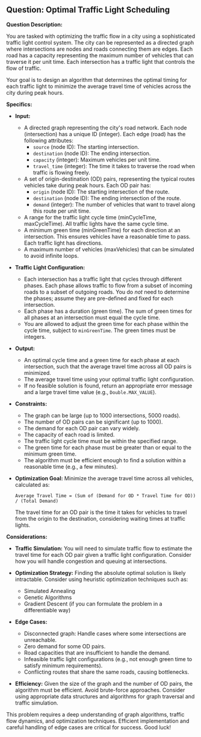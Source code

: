 ## Question: Optimal Traffic Light Scheduling

**Question Description:**

You are tasked with optimizing the traffic flow in a city using a sophisticated traffic light control system. The city can be represented as a directed graph where intersections are nodes and roads connecting them are edges. Each road has a capacity representing the maximum number of vehicles that can traverse it per unit time. Each intersection has a traffic light that controls the flow of traffic.

Your goal is to design an algorithm that determines the optimal timing for each traffic light to minimize the average travel time of vehicles across the city during peak hours.

**Specifics:**

*   **Input:**
    *   A directed graph representing the city's road network. Each node (intersection) has a unique ID (integer). Each edge (road) has the following attributes:
        *   `source` (node ID): The starting intersection.
        *   `destination` (node ID): The ending intersection.
        *   `capacity` (integer): Maximum vehicles per unit time.
        *   `travel_time` (integer): The time it takes to traverse the road when traffic is flowing freely.
    *   A set of origin-destination (OD) pairs, representing the typical routes vehicles take during peak hours. Each OD pair has:
        *   `origin` (node ID): The starting intersection of the route.
        *   `destination` (node ID): The ending intersection of the route.
        *   `demand` (integer): The number of vehicles that want to travel along this route per unit time.
    *   A range for the traffic light cycle time (minCycleTime, maxCycleTime). All traffic lights have the same cycle time.
    *   A minimum green time (minGreenTime) for each direction at an intersection. This ensures vehicles have a reasonable time to pass. Each traffic light has directions.
    *   A maximum number of vehicles (maxVehicles) that can be simulated to avoid infinite loops.

*   **Traffic Light Configuration:**
    *   Each intersection has a traffic light that cycles through different phases. Each phase allows traffic to flow from a subset of incoming roads to a subset of outgoing roads. You do *not* need to determine the phases; assume they are pre-defined and fixed for each intersection.
    *   Each phase has a duration (green time). The sum of green times for all phases at an intersection must equal the cycle time.
    *   You are allowed to adjust the green time for each phase within the cycle time, subject to `minGreenTime`. The green times must be integers.

*   **Output:**
    *   An optimal cycle time and a green time for each phase at each intersection, such that the average travel time across all OD pairs is minimized.
    *   The average travel time using your optimal traffic light configuration.
    *   If no feasible solution is found, return an appropriate error message and a large travel time value (e.g., `Double.MAX_VALUE`).

*   **Constraints:**
    *   The graph can be large (up to 1000 intersections, 5000 roads).
    *   The number of OD pairs can be significant (up to 1000).
    *   The demand for each OD pair can vary widely.
    *   The capacity of each road is limited.
    *   The traffic light cycle time must be within the specified range.
    *   The green time for each phase must be greater than or equal to the minimum green time.
    *   The algorithm must be efficient enough to find a solution within a reasonable time (e.g., a few minutes).

*   **Optimization Goal:** Minimize the average travel time across all vehicles, calculated as:

    ```
    Average Travel Time = (Sum of (Demand for OD * Travel Time for OD)) / (Total Demand)
    ```

    The travel time for an OD pair is the time it takes for vehicles to travel from the origin to the destination, considering waiting times at traffic lights.

**Considerations:**

*   **Traffic Simulation:** You will need to simulate traffic flow to estimate the travel time for each OD pair given a traffic light configuration.  Consider how you will handle congestion and queuing at intersections.
*   **Optimization Strategy:**  Finding the absolute optimal solution is likely intractable. Consider using heuristic optimization techniques such as:
    *   Simulated Annealing
    *   Genetic Algorithms
    *   Gradient Descent (if you can formulate the problem in a differentiable way)
*   **Edge Cases:**
    *   Disconnected graph:  Handle cases where some intersections are unreachable.
    *   Zero demand for some OD pairs.
    *   Road capacities that are insufficient to handle the demand.
    *   Infeasible traffic light configurations (e.g., not enough green time to satisfy minimum requirements).
    *   Conflicting routes that share the same roads, causing bottlenecks.

*   **Efficiency:** Given the size of the graph and the number of OD pairs, the algorithm must be efficient. Avoid brute-force approaches. Consider using appropriate data structures and algorithms for graph traversal and traffic simulation.

This problem requires a deep understanding of graph algorithms, traffic flow dynamics, and optimization techniques. Efficient implementation and careful handling of edge cases are critical for success. Good luck!

